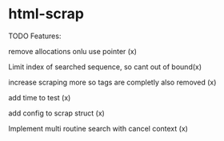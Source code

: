 # html-scrap

TODO Features:

remove allocations onlu use pointer (x)

Limit index of searched sequence, so cant out of bound(x)

increase scraping more so tags are completly also removed (x)

add time to test (x)

add config to scrap struct (x)

Implement multi routine search with cancel context (x)